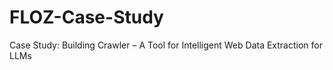 # FLOZ-Case-Study
Case Study: Building Crawler – A Tool for Intelligent Web  Data Extraction for LLMs
